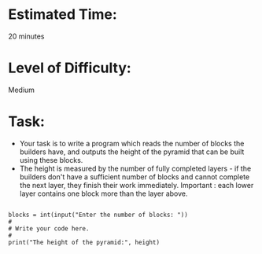 # Estimated Time:
20 minutes

# Level of Difficulty:
Medium


# Task:
* Your task is to write a program which reads the number of blocks the builders have, and outputs the height of the pyramid that can be built using these blocks.
* The height is measured by the number of fully completed layers - if the builders don't have a sufficient number of blocks and cannot complete the next layer, they finish their work immediately. Important : each lower layer contains one block more than the layer above.

![]()

```
blocks = int(input("Enter the number of blocks: "))
#
# Write your code here.
#	
print("The height of the pyramid:", height)
```
